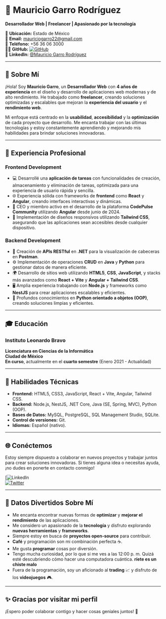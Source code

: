 # 🚀 **Mauricio Garro Rodríguez**  
**Desarrollador Web | Freelancer | Apasionado por la tecnología**

📍 **Ubicación:** Estado de México  
📧 **Email:** [mauriciogarro22@gmail.com](mailto:mauriciogarro22@gmail.com)  
📱 **Teléfono:** +56 36 06 3000  
👨‍💻 **GitHub:** [![GitHub](https://img.shields.io/github/followers/Mauricio2202?style=social)](https://github.com/Mauricio2202)  
🔗 **LinkedIn:** [@Mauricio Garro Rodríguez](https://www.linkedin.com/in/mauricio-garro-03311b210/)

---

## 🎯 **Sobre Mí**

¡Hola! Soy **Mauricio Garro**, un **Desarrollador Web** con **4 años de experiencia** en el diseño y desarrollo de aplicaciones web modernas y de alto rendimiento. He trabajado como **freelancer**, creando soluciones optimizadas y escalables que mejoran la **experiencia del usuario** y el **rendimiento web**.

Mi enfoque está centrado en la **usabilidad**, **accesibilidad** y la **optimización** de cada proyecto que desarrollo. Me encanta trabajar con las últimas tecnologías y estoy constantemente aprendiendo y mejorando mis habilidades para brindar soluciones innovadoras.

---

## 💼 **Experiencia Profesional**

### **Frontend Development**  
- 💻 Desarrollé una **aplicación de tareas** con funcionalidades de creación, almacenamiento y eliminación de tareas, optimizada para una experiencia de usuario rápida y sencilla.
- 🌐 Experiencia sólida con frameworks de **frontend** como **React** y **Angular**, creando interfaces interactivas y dinámicas.
- 🏢 CEO y miembro activo en el desarrollo de la plataforma **CodePulse Community** utilizando **Angular** desde junio de 2024.
- 🎨 Implementación de diseños responsivos utilizando **Tailwind CSS**, asegurando que las aplicaciones sean accesibles desde cualquier dispositivo.

### **Backend Development**  
- 🔧 Creación de **APIs RESTful** en **.NET** para la visualización de cabeceras en **Postman**.
- ⚙️ Implementación de operaciones **CRUD** en **Java** y **Python** para gestionar datos de manera eficiente.
- 🌍 Desarrollo de sitios web utilizando **HTML5**, **CSS**, **JavaScript**, y stacks más avanzados como **React + Vite** y **Angular + Tailwind CSS**.
- 🖥️ Amplia experiencia trabajando con **Node.js** y frameworks como **NestJS** para crear aplicaciones escalables y eficientes.
- 🐍 Profundos conocimientos en **Python orientado a objetos (OOP)**, creando soluciones limpias y eficientes.

---

## 🎓 **Educación**

### Instituto Leonardo Bravo  
**Licenciatura en Ciencias de la Informática**  
**Ciudad de México**  
**En curso**, actualmente en el **cuarto semestre** (Enero 2021 - Actualidad)

---

## 🔧 **Habilidades Técnicas**

- **Frontend:** HTML5, CSS3, JavaScript, React + Vite, Angular, Tailwind CSS.
- **Backend:** Node.js, NestJS, .NET Core, Java (SE, Spring, MVC), Python (OOP).
- **Bases de Datos:** MySQL, PostgreSQL, SQL Management Studio, SQLite.
- **Control de versiones:** Git.
- **Idiomas:** Español (nativo).

---

## 🌐 **Conéctemos**

Estoy siempre dispuesto a colaborar en nuevos proyectos y trabajar juntos para crear soluciones innovadoras. Si tienes alguna idea o necesitas ayuda, ¡no dudes en ponerte en contacto conmigo!

[![LinkedIn](https://www.linkedin.com/in/mauricio-garro-03311b210/)  
[![Twitter](https://img.shields.io/badge/Twitter-%231DA1F2?style=for-the-badge&logo=twitter&logoColor=white)](https://twitter.com/MauricioGarro22)

---

## 🎉 **Datos Divertidos Sobre Mí**

- Me encanta encontrar nuevas formas de **optimizar** y **mejorar el rendimiento** de las aplicaciones.
- Me considero un apasionado de la **tecnología** y disfruto explorando **nuevas herramientas** y **frameworks**.
- Siempre estoy en busca de **proyectos open-source** para contribuir.
- **Café** y programación son mi combinación perfecta ☕.
- Me gusta **programar** cosas por diversión.
- Tengo mucha curiosidad, por lo que si me ves a las 12:00 p. m. Quizá esté descubriendo cómo hacer una computadora cuántica. **ríete es un chiste malo**
- Fuera de la programación, soy un aficionado al **trading** 📈 y disfruto de los **videojuegos** 🎮.

---

## ✨ **Gracias por visitar mi perfil**  
¡Espero poder colaborar contigo y hacer cosas geniales juntos! 🚀

